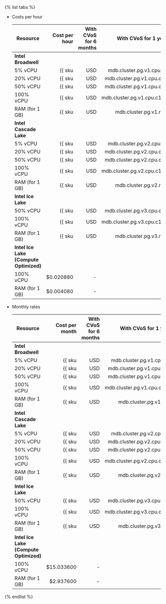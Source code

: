 {% list tabs %}

- Costs per hour

   | Resource | Cost per hour | With CVoS for 6 months | With CVoS for 1 year |
   |----------------|------------------------------------------------:|-----------------------------------------------------------------------------:|-----------------------------------------------------------------------------:|
   | **Intel Broadwell** |
   | 5% vCPU | {{ sku|USD|mdb.cluster.pg.v1.cpu.c5|string }} | − | − |
   | 20% vCPU | {{ sku|USD|mdb.cluster.pg.v1.cpu.c20|string }} | − | − |
   | 50% vCPU | {{ sku|USD|mdb.cluster.pg.v1.cpu.c50|string }} | − | − |
   | 100% vCPU | {{ sku|USD|mdb.cluster.pg.v1.cpu.c100|string }} | − | − |
   | RAM (for 1 GB) | {{ sku|USD|mdb.cluster.pg.v1.ram|string }} | − | − |
   | **Intel Cascade Lake** |
   | 5% vCPU | {{ sku|USD|mdb.cluster.pg.v2.cpu.c5|string }} | − | − |
   | 20% vCPU | {{ sku|USD|mdb.cluster.pg.v2.cpu.c20|string }} | − | − |
   | 50% vCPU | {{ sku|USD|mdb.cluster.pg.v2.cpu.c50|string }} | − | − |
   | 100% vCPU | {{ sku|USD|mdb.cluster.pg.v2.cpu.c100|string }} | {{ sku|USD|v1.commitment.selfcheckout.m6.mdb.pg.cpu.c100.v2|string }} (-15%) | {{ sku|USD|v1.commitment.selfcheckout.y1.mdb.pg.cpu.c100.v2|string }} (-22%) |
   | RAM (for 1 GB) | {{ sku|USD|mdb.cluster.pg.v2.ram|string }} | {{ sku|USD|v1.commitment.selfcheckout.m6.mdb.pg.ram.v2|string }} (-15%) | {{ sku|USD|v1.commitment.selfcheckout.y1.mdb.pg.ram.v2|string }} (-22%) |
   | **Intel Ice Lake** |
   | 50% vCPU | {{ sku|USD|mdb.cluster.pg.v3.cpu.c50|string }} | − | − |
   | 100% vCPU | {{ sku|USD|mdb.cluster.pg.v3.cpu.c100|string }} | {{ sku|USD|v1.commitment.selfcheckout.m6.mdb.pg.cpu.c100.v3|string }} (-15%) | {{ sku|USD|v1.commitment.selfcheckout.y1.mdb.pg.cpu.c100.v3|string }} (-22%) |
   | RAM (for 1 GB) | {{ sku|USD|mdb.cluster.pg.v3.ram|string }} | {{ sku|USD|v1.commitment.selfcheckout.m6.mdb.pg.ram.v3|string }} (-15%) | {{ sku|USD|v1.commitment.selfcheckout.y1.mdb.pg.ram.v3|string }} (-22%) |
   | **Intel Ice Lake (Compute Optimized)** |
   | 100% vCPU | $0.020880 | - | - |
   | RAM (for 1 GB) | $0.004080 | - | - |

- Monthly rates

   | Resource | Cost per month | With CVoS for 6 months | With CVoS for 1 year |
   |----------------|------------------------------------------------------:|-----------------------------------------------------------------------------------:|-----------------------------------------------------------------------------------:|
   | **Intel Broadwell** |
   | 5% vCPU | {{ sku|USD|mdb.cluster.pg.v1.cpu.c5|month|string }} | − | − |
   | 20% vCPU | {{ sku|USD|mdb.cluster.pg.v1.cpu.c20|month|string }} | − | − |
   | 50% vCPU | {{ sku|USD|mdb.cluster.pg.v1.cpu.c50|month|string }} | − | − |
   | 100% vCPU | {{ sku|USD|mdb.cluster.pg.v1.cpu.c100|month|string }} | − | − |
   | RAM (for 1 GB) | {{ sku|USD|mdb.cluster.pg.v1.ram|month|string }} | − | − |
   | **Intel Cascade Lake** |
   | 5% vCPU | {{ sku|USD|mdb.cluster.pg.v2.cpu.c5|month|string }} | − | − |
   | 20% vCPU | {{ sku|USD|mdb.cluster.pg.v2.cpu.c20|month|string }} | − | − |
   | 50% vCPU | {{ sku|USD|mdb.cluster.pg.v2.cpu.c50|month|string }} | − | − |
   | 100% vCPU | {{ sku|USD|mdb.cluster.pg.v2.cpu.c100|month|string }} | {{ sku|USD|v1.commitment.selfcheckout.m6.mdb.pg.cpu.c100.v2|month|string }} (-15%) | {{ sku|USD|v1.commitment.selfcheckout.y1.mdb.pg.cpu.c100.v2|month|string }} (-22%) |
   | RAM (for 1 GB) | {{ sku|USD|mdb.cluster.pg.v2.ram|month|string }} | {{ sku|USD|v1.commitment.selfcheckout.m6.mdb.pg.ram.v2|month|string }} (-15%) | {{ sku|USD|v1.commitment.selfcheckout.y1.mdb.pg.ram.v2|month|string }} (-22%) |
   | **Intel Ice Lake** |
   | 50% vCPU | {{ sku|USD|mdb.cluster.pg.v3.cpu.c50|month|string }} | − | − |
   | 100% vCPU | {{ sku|USD|mdb.cluster.pg.v3.cpu.c100|month|string }} | {{ sku|USD|v1.commitment.selfcheckout.m6.mdb.pg.cpu.c100.v3|month|string }} (-15%) | {{ sku|USD|v1.commitment.selfcheckout.y1.mdb.pg.cpu.c100.v3|month|string }} (-22%) |
   | RAM (for 1 GB) | {{ sku|USD|mdb.cluster.pg.v3.ram|month|string }} | {{ sku|USD|v1.commitment.selfcheckout.m6.mdb.pg.ram.v3|month|string }} (-15%) | {{ sku|USD|v1.commitment.selfcheckout.y1.mdb.pg.ram.v3|month|string }} (-22%) |
   | **Intel Ice Lake (Compute Optimized)** |
   | 100% vCPU | $15.033600 | - | - |
   | RAM (for 1 GB) | $2.937600 | - | - |

{% endlist %}
